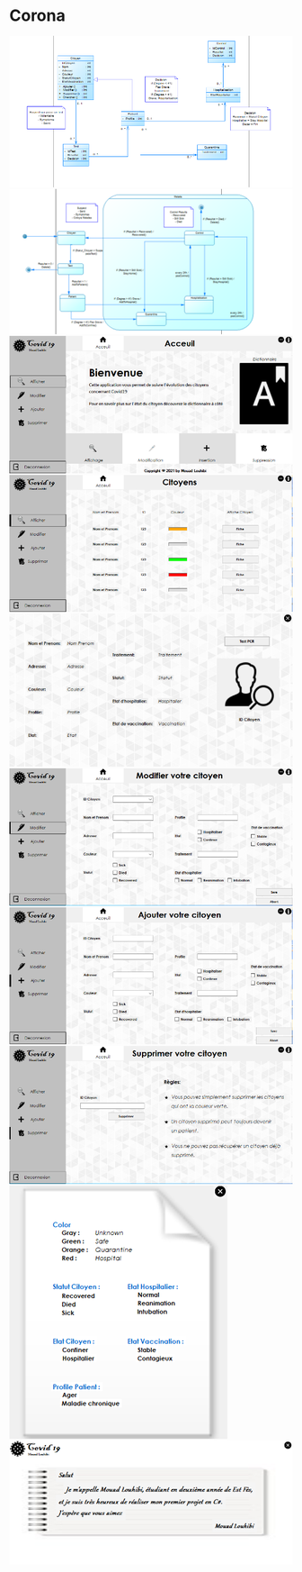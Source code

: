 # Corona
<img src="https://github.com/Mouad-Louhibi/Corona/blob/master/Diagramme%20de%20classe.PNG">
<img src="https://github.com/Mouad-Louhibi/Corona/blob/master/Etat-Transition.PNG">
<img src="https://github.com/Mouad-Louhibi/Corona/blob/UI/covid19/Acceuil.PNG">
<img src="https://github.com/Mouad-Louhibi/Corona/blob/UI/Fiche.PNG">
<img src="https://github.com/Mouad-Louhibi/Corona/blob/UI/CitFiche.PNG">
<img src="https://github.com/Mouad-Louhibi/Corona/blob/UI/Modifi.PNG">
<img src="https://github.com/Mouad-Louhibi/Corona/blob/UI/Ajout.PNG">
<img src="https://github.com/Mouad-Louhibi/Corona/blob/UI/Supprim.PNG">
<img src="https://github.com/Mouad-Louhibi/Corona/blob/UI/Dictionnaire.PNG">
<img src="https://github.com/Mouad-Louhibi/Corona/blob/UI/Info.PNG">






